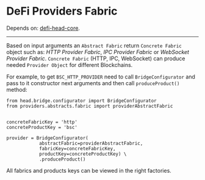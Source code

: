 # DeFi Providers Fabric

Depends on: [defi-head-core](https://github.com/e183b796621afbf902067460/defi-head-core).

---
Based on input arguments an `Abstract Fabric` return `Concrete Fabric` object such as: *HTTP Provider Fabric*, *IPC Provider Fabric* or *WebSocket Provider Fabric*.
`Concrete Fabric` (HTTP, IPC, WebSocket) can produce needed `Provider Object` for different Blockchains.

For example, to get `BSC_HTTP_PROVIDER` need to call `BridgeConfigurator` and pass to it constructor next arguments and then call `produceProduct()` method:
```
from head.bridge.configurator import BridgeConfigurator
from providers.abstracts.fabric import providerAbstractFabric


concreteFabricKey = 'http'
concreteProductKey = 'bsc'

provider = BridgeConfigurator(
            abstractFabric=providerAbstractFabric,
            fabricKey=concreteFabricKey,
            productKey=concreteProductKey) \
            .produceProduct()
```

All fabrics and products keys can be viewed in the right factories.
